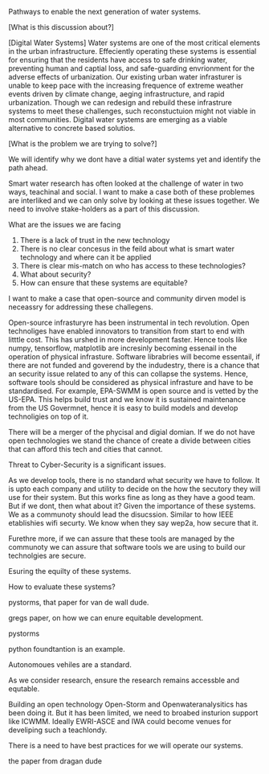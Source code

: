 Pathways to enable the next generation of water systems. 

[What is this discussion about?]



[Digital Water Systems]
Water systems are one of the most critical elements in the urban infrastructure. 
Effeciently operating these systems is essential for ensuring that the residents have access to safe drinking water, preventing human and captial loss, and safe-guarding envrionment for the adverse effects of urbanization. 
Our existing urban water infrasturer is unable to keep pace with the increasing frequence of extreme weather events driven by climate change, aeging infrastructure, and rapid urbanization.
Though we can redesign and rebuild these infrastrure systems to meet these challenges, such reconstuctuion might not viable in most communities. 
Digital water systems are emerging as a viable alternative to concrete based solutios.


[What is the problem we are trying to solve?]

We will identify why we dont have a ditial water systems yet and identify the path ahead. 

Smart water research has often looked at the challenge of water in two ways, teachinal and social. I want to make a case both of these problemes are interliked and we can only solve by looking at these issues together. 
We need to involve stake-holders as a part of this discussion.


What are the issues we are facing
1. There is a lack of trust in the new technology
2. There is no clear concesus in the feild about what is smart water technology and where can it be applied
3. There is clear mis-match on who has access to these technologies?
4. What about security?
5. How can ensure that these systems are equitable?

I want to make a case that open-source and community dirven model is neceassry for addressing these challegens. 

Open-source infrasturyre has been instrumental in tech revolution. 
Open technoliges have enabled innovators to transition from start to end with litttle cost.
This has urshed in more development faster. 
Hence tools like numpy, tensorflow, matplotlib are incresinly becoming essenail in the operation of physical infrasture. 
Software librabries will become essentail, if there are not funded and goverend by the indudestry, there is a chance that an security issue related to any of this can collapse the systems. 
Hence, software tools should be considered as physical infrasture and have to be standardised. 
For example, EPA-SWMM is open source and is vetted by the US-EPA.
 This helps build trust and we know it is sustained maintenance from the US Govermnet, hence it is easy to build models and develop technoligies on top of it. 


There will be a merger of the phycisal and digial domian. If we do not have open technologies we stand the chance of create a divide between cities that can afford this tech and cities that cannot.


Threat to Cyber-Security is a significant issues. 


As we develop tools, there is no standard what security we have to follow. It is upto each company and utility to decide on the how the secutory they will use for their system. But this works fine as long as they have a good team. 
But if we dont, then what about it? Given the importance of these systems. We as a communoty should lead the disucssion. Similar to how IEEE etablishies wifi securty. We know when they say wep2a, how secure that it. 

Furethre more, if we can assure that these tools are managed by the communoty we can assure that software tools we are using to build our technolgies are secure. 


Esuring the equilty of these systems. 

How to evaluate these systems?

pystorms, that paper for van de wall dude. 

gregs paper, on how we can enure equitable development. 

pystorms

python foundtantion is an example.

Autonomoues vehiles are a standard. 

As we consider research, ensure the research remains accessble and equtable. 

Building an open technology
Open-Storm and Openwateranalysitics has been doing it. But it has been limited, we need to broabed insturion support like ICWMM. Ideally EWRI-ASCE and IWA could become venues for develiping such a teachlondy. 

There is a need to have best practices for we will operate our systems.

the paper from dragan dude
